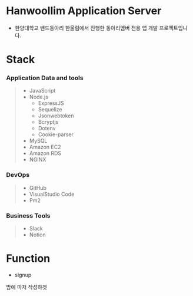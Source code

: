 # Hanwoollim Application Server
- 한양대학교 밴드동아리 한울림에서 진행한 동아리멤버 전용 앱 개발 프로젝트입니다.

# Stack

### Application Data and tools
> * JavaScript
> * Node.js
>   - ExpressJS
>   - Sequelize
>   - Jsonwebtoken
>   - Bcryptjs
>   - Dotenv
>   - Cookie-parser
> * MySQL
> * Amazon EC2
> * Amazon RDS
> * NGINX


### DevOps
> - GitHub
> - VisualStudio Code
> - Pm2


### Business Tools
> - Slack
> - Notion



# Function

- signup

밤에 마저 작성하겟
